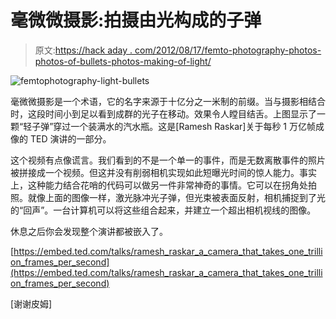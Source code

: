 # 毫微微摄影:拍摄由光构成的子弹

> 原文:[https://hack aday . com/2012/08/17/femto-photography-photos-photos-of-bullets-photos-making-of-light/](https://hackaday.com/2012/08/17/femto-photography-taking-pictures-of-bullets-made-of-light/)

![](../Images/b6cf6b781f6fe5f87151a5a9b74b375a.png "femtophotography-light-bullets")

毫微微摄影是一个术语，它的名字来源于十亿分之一米制的前缀。当与摄影相结合时，这段时间小到足以看到成群的光子在移动。效果令人瞠目结舌。上图显示了一颗“轻子弹”穿过一个装满水的汽水瓶。这是[Ramesh Raskar]关于每秒 1 万亿帧成像的 TED 演讲的一部分。

这个视频有点像谎言。我们看到的不是一个单一的事件，而是无数离散事件的照片被拼接成一个视频。但这并没有削弱相机实现如此短曝光时间的惊人能力。事实上，这种能力结合花哨的代码可以做另一件非常神奇的事情。它可以在拐角处拍照。就像上面的图像一样，激光脉冲光子弹，但光束被表面反射，相机捕捉到了光的“回声”。一台计算机可以将这些组合起来，并建立一个超出相机视线的图像。

休息之后你会发现整个演讲都被嵌入了。

[https://embed.ted.com/talks/ramesh_raskar_a_camera_that_takes_one_trillion_frames_per_second](https://embed.ted.com/talks/ramesh_raskar_a_camera_that_takes_one_trillion_frames_per_second)

[谢谢皮姆]